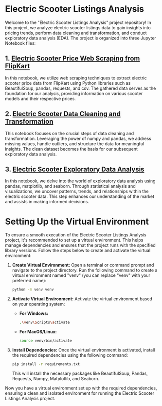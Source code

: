 # Electric Scooter Listings Analysis

Welcome to the "Electric Scooter Listings Analysis" project repository! In this project, we analyze electric scooter listings data to gain insights into pricing trends, perform data cleaning and transformation, and conduct exploratory data analysis (EDA). The project is organized into three Jupyter Notebook files:

## 1. [Electric Scooter Price Web Scraping from FlipKart](Electric%20Scooter%20Price%20Web%20Scraping%20from%20FlipKart.ipynb)

In this notebook, we utilize web scraping techniques to extract electric scooter price data from FlipKart using Python libraries such as BeautifulSoup, pandas, requests, and csv. The gathered data serves as the foundation for our analysis, providing information on various scooter models and their respective prices.

## 2. [Electric Scooter Data Cleaning and Transformation](Electric%20Scooter%20Data%20Cleaning%20and%20Transformation.ipynb)

This notebook focuses on the crucial steps of data cleaning and transformation. Leveraging the power of numpy and pandas, we address missing values, handle outliers, and structure the data for meaningful insights. The clean dataset becomes the basis for our subsequent exploratory data analysis.

## 3. [Electric Scooter Exploratory Data Analysis](Electric%20Scooter%20Exploratory%20Data%20Analysis.ipynb)

In this notebook, we delve into the world of exploratory data analysis using pandas, matplotlib, and seaborn. Through statistical analysis and visualizations, we uncover patterns, trends, and relationships within the electric scooter data. This step enhances our understanding of the market and assists in making informed decisions.

# Setting Up the Virtual Environment

To ensure a smooth execution of the Electric Scooter Listings Analysis project, it's recommended to set up a virtual environment. This helps manage dependencies and ensures that the project runs with the specified library versions. Follow the steps below to create and activate the virtual environment:

1. **Create Virtual Environment:**
   Open a terminal or command prompt and navigate to the project directory. Run the following command to create a virtual environment named "venv" (you can replace "venv" with your preferred name):

   ```bash
   python -m venv venv
   ```

2. **Activate Virtual Environment:**
   Activate the virtual environment based on your operating system:

   - **For Windows:**
     ```bash
     .\venv\Scripts\activate
     ```

   - **For MacOS/Linux:**
     ```bash
     source venv/bin/activate
     ```

3. **Install Dependencies:**
   Once the virtual environment is activated, install the required dependencies using the following command:

   ```bash
   pip install -r requirements.txt
   ```

   This will install the necessary packages like BeautifulSoup, Pandas, Requests, Numpy, Matplotlib, and Seaborn.

Now you have a virtual environment set up with the required dependencies, ensuring a clean and isolated environment for running the Electric Scooter Listings Analysis project.